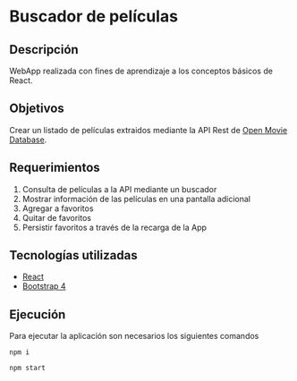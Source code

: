 # Buscador de películas

## Descripción

WebApp realizada con fines de aprendizaje a los conceptos básicos de React. 

## Objetivos
Crear un listado de películas extraidos mediante la API Rest de [Open Movie Database](https://www.omdbapi.com/). 

## Requerimientos
1. Consulta de películas a la API mediante un buscador
2. Mostrar información de las películas en una pantalla adicional
3. Agregar a favoritos
4. Quitar de favoritos
5. Persistir favoritos a través de la recarga de la App

## Tecnologías utilizadas
- [React](https://en.reactjs.org/)
- [Bootstrap 4](https://getbootstrap.com/)

## Ejecución

Para ejecutar la aplicación son necesarios los siguientes comandos
```
npm i
```
```
npm start
```
